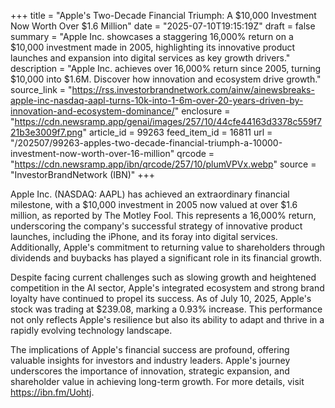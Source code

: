 +++
title = "Apple's Two-Decade Financial Triumph: A $10,000 Investment Now Worth Over $1.6 Million"
date = "2025-07-10T19:15:19Z"
draft = false
summary = "Apple Inc. showcases a staggering 16,000% return on a $10,000 investment made in 2005, highlighting its innovative product launches and expansion into digital services as key growth drivers."
description = "Apple Inc. achieves over 16,000% return since 2005, turning $10,000 into $1.6M. Discover how innovation and ecosystem drive growth."
source_link = "https://rss.investorbrandnetwork.com/ainw/ainewsbreaks-apple-inc-nasdaq-aapl-turns-10k-into-1-6m-over-20-years-driven-by-innovation-and-ecosystem-dominance/"
enclosure = "https://cdn.newsramp.app/genai/images/257/10/44cfe44163d3378c559f721b3e3009f7.png"
article_id = 99263
feed_item_id = 16811
url = "/202507/99263-apples-two-decade-financial-triumph-a-10000-investment-now-worth-over-16-million"
qrcode = "https://cdn.newsramp.app/ibn/qrcode/257/10/plumVPVx.webp"
source = "InvestorBrandNetwork (IBN)"
+++

<p>Apple Inc. (NASDAQ: AAPL) has achieved an extraordinary financial milestone, with a $10,000 investment in 2005 now valued at over $1.6 million, as reported by The Motley Fool. This represents a 16,000% return, underscoring the company's successful strategy of innovative product launches, including the iPhone, and its foray into digital services. Additionally, Apple's commitment to returning value to shareholders through dividends and buybacks has played a significant role in its financial growth.</p><p>Despite facing current challenges such as slowing growth and heightened competition in the AI sector, Apple's integrated ecosystem and strong brand loyalty have continued to propel its success. As of July 10, 2025, Apple's stock was trading at $239.08, marking a 0.93% increase. This performance not only reflects Apple's resilience but also its ability to adapt and thrive in a rapidly evolving technology landscape.</p><p>The implications of Apple's financial success are profound, offering valuable insights for investors and industry leaders. Apple's journey underscores the importance of innovation, strategic expansion, and shareholder value in achieving long-term growth. For more details, visit <a href='https://ibn.fm/Uohtj' rel='nofollow' target='_blank'>https://ibn.fm/Uohtj</a>.</p>